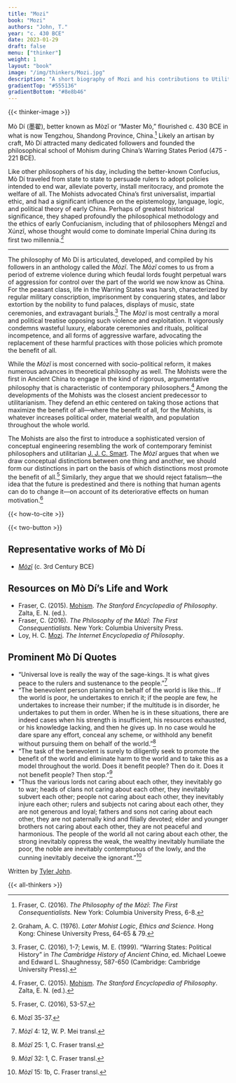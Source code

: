 ```yaml
---
title: "Mozi"
book: "Mozi"
authors: "John, T."
year: "c. 430 BCE"
date: 2023-01-29
draft: false
menu: ["thinker"]
weight: 1
layout: "book"
image: "/img/thinkers/Mozi.jpg"
description: "A short biography of Mozi and his contributions to Utilitarianism"
gradientTop: "#555136"
gradientBottom: "#8e8b46"
---
```


{{< thinker-image >}}

Mò Dí (墨翟), better known as Mòzǐ or “Master Mò,” flourished c. 430 BCE in what is now Tengzhou, Shandong Province, China.[^1] Likely an artisan by craft, Mò Dí attracted many dedicated followers and founded the philosophical school of Mohism during China’s Warring States Period (475 - 221 BCE).

Like other philosophers of his day, including the better-known Confucius, Mò Dí traveled from state to state to persuade rulers to adopt policies intended to end war, alleviate poverty, install meritocracy, and promote the welfare of all. The Mohists advocated China’s first universalist, impartial ethic, and had a significant influence on the epistemology, language, logic, and political theory of early China. Perhaps of greatest historical significance, they shaped profoundly the philosophical methodology and the ethics of early Confucianism, including that of philosophers Mèngzǐ and Xúnzǐ, whose thought would come to dominate Imperial China during its first two millennia.[^2]

---

The philosophy of Mò Dí is articulated, developed, and compiled by his followers in an anthology called the _Mòzǐ_. The _Mòzǐ_ comes to us from a period of extreme violence during which feudal lords fought perpetual wars of aggression for control over the part of the world we now know as China. For the peasant class, life in the Warring States was harsh, characterized by regular military conscription, imprisonment by conquering states, and labor extortion by the nobility to fund palaces, displays of music, state ceremonies, and extravagant burials.[^3] The _Mòzǐ_ is most centrally a moral and political treatise opposing such violence and exploitation. It vigorously condemns wasteful luxury, elaborate ceremonies and rituals, political incompetence, and all forms of aggressive warfare, advocating the replacement of these harmful practices with those policies which promote the benefit of all.

While the _Mòzǐ_ is most concerned with socio-political reform, it makes numerous advances in theoretical philosophy as well. The Mohists were the first in Ancient China to engage in the kind of rigorous, argumentative philosophy that is characteristic of contemporary philosophers.[^4] Among the developments of the Mohists was the closest ancient predecessor to utilitarianism. They defend an ethic centered on taking those actions that maximize the benefit of all—where the benefit of all, for the Mohists, is whatever increases political order, material wealth, and population throughout the whole world.

The Mohists are also the first to introduce a sophisticated version of conceptual engineering resembling the work of contemporary feminist philosophers and utilitarian [J. J. C. Smart](https://en.wikipedia.org/wiki/J._J._C._Smart). The _Mòzǐ_ argues that when we draw conceptual distinctions between one thing and another, we should form our distinctions in part on the basis of which distinctions most promote the benefit of all.[^5] Similarly, they argue that we should reject fatalism—the idea that the future is predestined and there is nothing that human agents can do to change it—on account of its deteriorative effects on human motivation.[^6]

{{< how-to-cite >}}

{{< two-button >}}

## Representative works of Mò Dí

- _[Mòzǐ](https://ctext.org/mozi)_ (c. 3rd Century BCE)

## Resources on Mò Dí’s Life and Work

- Fraser, C. (2015). [Mohism](https://plato.stanford.edu/entries/mohism/). _The Stanford Encyclopedia of Philosophy_. Zalta, E. N. (ed.).
- Fraser, C. (2016). _The Philosophy of the Mòzǐ_: _The First Consequentialists._ New York: Columbia University Press.
- Loy, H. C. [Mozi](https://www.iep.utm.edu/mozi/). _The Internet Encyclopedia of Philosophy_.

## Prominent Mò Dí Quotes

- “Universal love is really the way of the sage-kings. It is what gives peace to the rulers and sustenance to the people.”[^7]
- “The benevolent person planning on behalf of the world is like this… If the world is poor, he undertakes to enrich it; if the people are few, he undertakes to increase their number; if the multitude is in disorder, he undertakes to put them in order. When he is in these situations, there are indeed cases when his strength is insufficient, his resources exhausted, or his knowledge lacking, and then he gives up. In no case would he dare spare any effort, conceal any scheme, or withhold any benefit without pursuing them on behalf of the world.”[^8]
- “The task of the benevolent is surely to diligently seek to promote the benefit of the world and eliminate harm to the world and to take this as a model throughout the world. Does it benefit people? Then do it. Does it not benefit people? Then stop.”[^9]
- “Thus the various lords not caring about each other, they inevitably go to war; heads of clans not caring about each other, they inevitably subvert each other; people not caring about each other, they inevitably injure each other; rulers and subjects not caring about each other, they are not generous and loyal; fathers and sons not caring about each other, they are not paternally kind and filially devoted; elder and younger brothers not caring about each other, they are not peaceful and harmonious. The people of the world all not caring about each other, the strong inevitably oppress the weak, the wealthy inevitably humiliate the poor, the noble are inevitably contemptuous of the lowly, and the cunning inevitably deceive the ignorant.”[^10]

Written by [Tyler John](https://philpeople.org/profiles/tyler-john-1).

{{< all-thinkers >}}

[^1]: Fraser, C. (2016). _The Philosophy of the Mòzǐ_: _The First Consequentialists._ New York: Columbia University Press, 6-8.
[^2]: Graham, A. C. (1976). _Later Mohist Logic_, _Ethics and Science._ Hong Kong: Chinese University Press, 64-65 & 79.
[^3]: Fraser, C. (2016), 1-7; Lewis, M. E. (1999). “Warring States: Political History” in _The Cambridge History of Ancient China_, ed. Michael Loewe and Edward L. Shaughnessy, 587-650 (Cambridge: Cambridge University Press).
[^4]: Fraser, C. (2015). [Mohism](https://plato.stanford.edu/entries/mohism/). _The Stanford Encyclopedia of Philosophy_. Zalta, E. N. (ed.).
[^5]: Fraser, C. (2016), 53-57.
[^6]: Mòzǐ 35-37.
[^7]: _Mòzǐ_ 4: 12, W. P. Mei transl.
[^8]: _Mòzǐ_ 25: 1, C. Fraser transl.
[^9]: _Mòzǐ_ 32: 1, C. Fraser transl.
[^10]: _Mòzǐ_ 15: 1b, C. Fraser transl.
